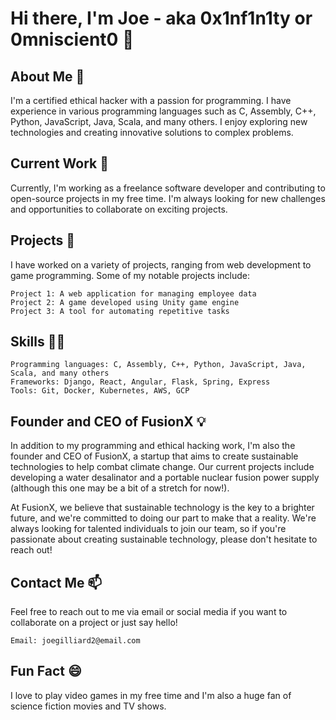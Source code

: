 # Hi there, I'm Joe - aka **0x1nf1n1ty** or **0mniscient0** 👋

## About Me 🤔

I'm a certified ethical hacker with a passion for programming. I have experience in various programming languages such as C, Assembly, C++, Python, JavaScript, Java, Scala, and many others. I enjoy exploring new technologies and creating innovative solutions to complex problems.

## Current Work 🔭

Currently, I'm working as a freelance software developer and contributing to open-source projects in my free time. I'm always looking for new challenges and opportunities to collaborate on exciting projects.

## Projects 🚀

I have worked on a variety of projects, ranging from web development to game programming. Some of my notable projects include:

    Project 1: A web application for managing employee data
    Project 2: A game developed using Unity game engine
    Project 3: A tool for automating repetitive tasks

## Skills 👨‍💻

    Programming languages: C, Assembly, C++, Python, JavaScript, Java, Scala, and many others
    Frameworks: Django, React, Angular, Flask, Spring, Express
    Tools: Git, Docker, Kubernetes, AWS, GCP

## Founder and CEO of FusionX 💡

In addition to my programming and ethical hacking work, I'm also the founder and CEO of FusionX, a startup that aims to create sustainable technologies to help combat climate change. Our current projects include developing a water desalinator and a portable nuclear fusion power supply (although this one may be a bit of a stretch for now!).

At FusionX, we believe that sustainable technology is the key to a brighter future, and we're committed to doing our part to make that a reality. We're always looking for talented individuals to join our team, so if you're passionate about creating sustainable technology, please don't hesitate to reach out!

## Contact Me 📫

Feel free to reach out to me via email or social media if you want to collaborate on a project or just say hello!

    Email: joegilliard2@email.com

## Fun Fact 😄

I love to play video games in my free time and I'm also a huge fan of science fiction movies and TV shows.
